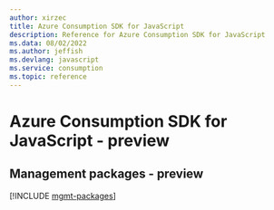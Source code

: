 ```yaml
---
author: xirzec
title: Azure Consumption SDK for JavaScript
description: Reference for Azure Consumption SDK for JavaScript
ms.data: 08/02/2022
ms.author: jeffish
ms.devlang: javascript
ms.service: consumption
ms.topic: reference
---
```

# Azure Consumption SDK for JavaScript - preview

## Management packages - preview
[!INCLUDE [mgmt-packages](consumption-mgmt-index.md)]